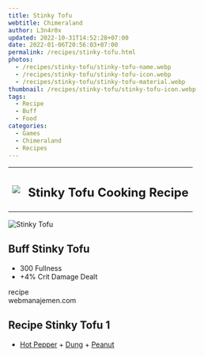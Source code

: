 ```yaml
---
title: Stinky Tofu
webtitle: Chimeraland
author: L3n4r0x
updated: 2022-10-31T14:52:28+07:00
date: 2022-01-06T20:56:03+07:00
permalink: /recipes/stinky-tofu.html
photos:
  - /recipes/stinky-tofu/stinky-tofu-name.webp
  - /recipes/stinky-tofu/stinky-tofu-icon.webp
  - /recipes/stinky-tofu/stinky-tofu-material.webp
thumbnail: /recipes/stinky-tofu/stinky-tofu-icon.webp
tags:
  - Recipe
  - Buff
  - Food
categories:
  - Games
  - Chimeraland
  - Recipes
---
```


<section id="bootstrap-wrapper"><link rel="stylesheet" href="https://cdn.statically.io/gh/dimaslanjaka/Web-Manajemen/40ac3225/css/bootstrap-4.5-wrapper.css"/><div class="row mb-2"><div class="col-md-12 mb-2"><table class="table" id="post-info"><tbody><tr><td><img class="d-inline-block me-2" src="/chimeraland/recipes/stinky-tofu/stinky-tofu-icon.webp" width="auto" height="auto"/></td><td><h1 class="fs-5">Stinky Tofu Cooking Recipe</h1></td></tr></tbody></table></div></div><div class="card mb-2"><div class="row g-0"><div class="col-sm-4 position-relative mb-2"><img src="/chimeraland/recipes/stinky-tofu/stinky-tofu-material.webp" class="card-img fit-cover w-100 h-100" alt="Stinky Tofu" data-fancybox="true"/></div><div class="col-sm-8 mb-2"><div class="card-body"><h2 class="card-title fs-5">Buff Stinky Tofu</h2><div class="card-text"><ul><li>300 Fullness</li><li>+4% Crit Damage Dealt</li></ul></div><span class="badge rounded-pill bg-dark">recipe</span></div><div class="card-footer text-end text-muted">webmanajemen.com</div></div></div></div><div class="row mb-2"><div class="col-12 col-lg-6 recipe-item mb-2"><div class="card"><div class="card-body"><h2 class="card-title fs-5">Recipe Stinky Tofu 1</h2><div class="card-text"><ul><li><a class="text-decoration-none" href="/chimeraland/materials/hot-pepper.html">Hot Pepper</a><span> + </span><a class="text-decoration-none" href="/chimeraland/materials/dung.html">Dung</a><span> + </span><a class="text-decoration-none" href="/chimeraland/materials/peanut.html">Peanut</a></li></ul></div></div></div></div></div></section>